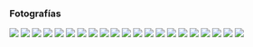 
### Fotografías

<a href="fotos-oscar/27.jpg"><img class="contenido-imagen" src="fotos-oscar/27-previa.jpg"></a>
<a href="fotos-oscar/28.jpg"><img class="contenido-imagen" src="fotos-oscar/28-previa.jpg"></a>
<a href="fotos-oscar/29.jpg"><img class="contenido-imagen" src="fotos-oscar/29-previa.jpg"></a>
<a href="fotos-oscar/30.jpg"><img class="contenido-imagen" src="fotos-oscar/30-previa.jpg"></a>
<a href="fotos-oscar/31.jpg"><img class="contenido-imagen" src="fotos-oscar/31-previa.jpg"></a>
<a href="fotos-oscar/32.jpg"><img class="contenido-imagen" src="fotos-oscar/32-previa.jpg"></a>
<a href="fotos-oscar/33.jpg"><img class="contenido-imagen" src="fotos-oscar/33-previa.jpg"></a>
<a href="fotos-oscar/34.jpg"><img class="contenido-imagen" src="fotos-oscar/34-previa.jpg"></a>
<a href="fotos-oscar/63.jpg"><img class="contenido-imagen" src="fotos-oscar/63-previa.jpg"></a>
<a href="fotos-oscar/64.jpg"><img class="contenido-imagen" src="fotos-oscar/64-previa.jpg"></a>
<a href="fotos-oscar/76.jpg"><img class="contenido-imagen" src="fotos-oscar/76-previa.jpg"></a>
<a href="fotos-oscar/77.jpg"><img class="contenido-imagen" src="fotos-oscar/77-previa.jpg"></a>
<a href="fotos-oscar/78.jpg"><img class="contenido-imagen" src="fotos-oscar/78-previa.jpg"></a>
<a href="fotos-oscar/79.jpg"><img class="contenido-imagen" src="fotos-oscar/79-previa.jpg"></a>
<a href="fotos-oscar/80.jpg"><img class="contenido-imagen" src="fotos-oscar/80-previa.jpg"></a>
<a href="fotos-guillermo/22.jpg"><img class="contenido-imagen" src="fotos-guillermo/22-previa.jpg"></a>
<a href="fotos-guillermo/23.jpg"><img class="contenido-imagen" src="fotos-guillermo/23-previa.jpg"></a>
<a href="fotos-guillermo/33.jpg"><img class="contenido-imagen" src="fotos-guillermo/33-previa.jpg"></a>
<a href="fotos-sunno/27.jpg"><img class="contenido-imagen" src="fotos-sunno/27-previa.jpg"></a>
<a href="fotos-sunno/33.jpg"><img class="contenido-imagen" src="fotos-sunno/33-previa.jpg"></a>
<a href="fotos-sunno/20.jpg"><img class="contenido-imagen" src="fotos-sunno/20-previa.jpg"></a>
